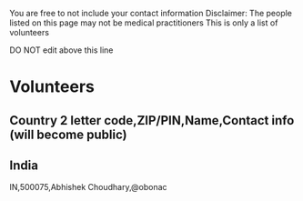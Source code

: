 You are free to not include your contact information
Disclaimer: The people listed on this page may not be medical practitioners
This is only a list of volunteers

DO NOT edit above this line

# Volunteers
## Country 2 letter code,ZIP/PIN,Name,Contact info (will become public)
## India
IN,500075,Abhishek Choudhary,@obonac
